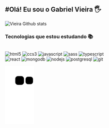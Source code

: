 ## #Olá! Eu sou o Gabriel Vieira 🖐️

![Vieira Github stats](https://github-readme-stats.vercel.app/api?username=theVieira&show_icons=true&theme=dracula)

### Tecnologias que estou estudando 📚

<div style = "display: inline_block"><br/>
  <img alt = "html5" src = "https://img.shields.io/badge/HTML5-E34F26?style=for-the-badge&logo=html5&logoColor=white" />
  <img alt = "ccs3" src = "https://img.shields.io/badge/CSS3-1572B6?style=for-the-badge&logo=css3&logoColor=white" />
  <img alt = "javascript" src = "https://img.shields.io/badge/JavaScript-F7DF1E?style=for-the-badge&logo=javascript&logoColor=black" />
  <img alt = "sass" src = "https://img.shields.io/badge/Sass-CC6699?style=for-the-badge&logo=sass&logoColor=white" />
  <img alt = "typescript" src = "https://img.shields.io/badge/TypeScript-007ACC?style=for-the-badge&logo=typescript&logoColor=white" /><br/>
  <img alt = "react" src = "https://img.shields.io/badge/React-20232A?style=for-the-badge&logo=react&logoColor=61DAFB" />
  <img alt = "mongodb" src = "https://img.shields.io/badge/MongoDB-4EA94B?style=for-the-badge&logo=mongodb&logoColor=white" />
  <img alt = "nodejs" src = "https://img.shields.io/badge/Node.js-43853D?style=for-the-badge&logo=node.js&logoColor=white" />
  <img alt = "postgresql" src = "https://img.shields.io/badge/PostgreSQL-316192?style=for-the-badge&logo=postgresql&logoColor=white" />
  <img alt = "git" src = "https://img.shields.io/badge/Git-E34F26?style=for-the-badge&logo=git&logoColor=white" />
  
   ![Snake animation](https://github.com/rafaballerini/rafaballerini/blob/output/github-contribution-grid-snake.svg)
   
</div>
